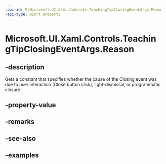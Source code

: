 ```yaml
---
-api-id: P:Microsoft.UI.Xaml.Controls.TeachingTipClosingEventArgs.Reason
-api-type: winrt property
---
```


# Microsoft.UI.Xaml.Controls.TeachingTipClosingEventArgs.Reason

<!--
public Microsoft.UI.Xaml.Controls.TeachingTipCloseReason Reason { get; }
-->

## -description

Gets a constant that specifies whether the cause of the Closing event was due to user interaction (Close button click), light-dismissal, or programmatic closure.

## -property-value

## -remarks

## -see-also

## -examples

